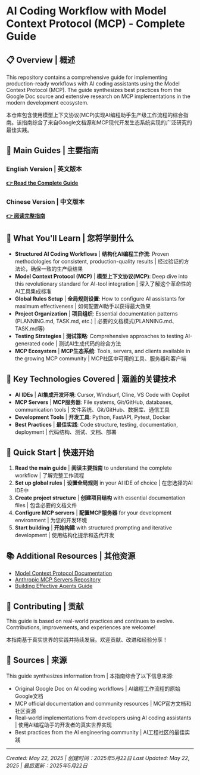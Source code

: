 # AI Coding Workflow with Model Context Protocol (MCP) - Complete Guide

## 📋 Overview | 概述

This repository contains a comprehensive guide for implementing production-ready workflows with AI coding assistants using the Model Context Protocol (MCP). The guide synthesizes best practices from the Google Doc source and extensive research on MCP implementations in the modern development ecosystem.

本仓库包含使用模型上下文协议(MCP)实现AI编程助手生产级工作流程的综合指南。该指南综合了来自Google文档源和MCP现代开发生态系统实现的广泛研究的最佳实践。

## 📖 Main Guides | 主要指南

### English Version | 英文版本
**[👉 Read the Complete Guide](./AI-Coding-Workflow-MCP-Guide.md)**

### Chinese Version | 中文版本  
**[👉 阅读完整指南](./AI-Coding-Workflow-MCP-Guide-Chinese.md)**

## 🎯 What You'll Learn | 您将学到什么

- **Structured AI Coding Workflows** | **结构化AI编程工作流**: Proven methodologies for consistent, production-quality results | 经过验证的方法论，确保一致的生产级结果
- **Model Context Protocol (MCP)** | **模型上下文协议(MCP)**: Deep dive into this revolutionary standard for AI-tool integration | 深入了解这个革命性的AI工具集成标准
- **Global Rules Setup** | **全局规则设置**: How to configure AI assistants for maximum effectiveness | 如何配置AI助手以获得最大效果
- **Project Organization** | **项目组织**: Essential documentation patterns (PLANNING.md, TASK.md, etc.) | 必要的文档模式(PLANNING.md、TASK.md等)
- **Testing Strategies** | **测试策略**: Comprehensive approaches to testing AI-generated code | 测试AI生成代码的综合方法
- **MCP Ecosystem** | **MCP生态系统**: Tools, servers, and clients available in the growing MCP community | MCP社区中可用的工具、服务器和客户端

## 🔧 Key Technologies Covered | 涵盖的关键技术

- **AI IDEs** | **AI集成开发环境**: Cursor, Windsurf, Cline, VS Code with Copilot
- **MCP Servers** | **MCP服务器**: File systems, Git/GitHub, databases, communication tools | 文件系统、Git/GitHub、数据库、通信工具
- **Development Tools** | **开发工具**: Python, FastAPI, Pytest, Docker
- **Best Practices** | **最佳实践**: Code structure, testing, documentation, deployment | 代码结构、测试、文档、部署

## 🚀 Quick Start | 快速开始

1. **Read the main guide** | **阅读主要指南** to understand the complete workflow | 了解完整工作流程
2. **Set up global rules** | **设置全局规则** in your AI IDE of choice | 在您选择的AI IDE中
3. **Create project structure** | **创建项目结构** with essential documentation files | 包含必要的文档文件
4. **Configure MCP servers** | **配置MCP服务器** for your development environment | 为您的开发环境
5. **Start building** | **开始构建** with structured prompting and iterative development | 使用结构化提示和迭代开发

## 📚 Additional Resources | 其他资源

- [Model Context Protocol Documentation](https://modelcontextprotocol.io/)
- [Anthropic MCP Servers Repository](https://github.com/modelcontextprotocol/servers)
- [Building Effective Agents Guide](https://github.com/lastmile-ai/mcp-agent)

## 🤝 Contributing | 贡献

This guide is based on real-world practices and continues to evolve. Contributions, improvements, and experiences are welcome!

本指南基于真实世界的实践并持续发展。欢迎贡献、改进和经验分享！

## 📝 Sources | 来源

This guide synthesizes information from | 本指南综合了以下信息来源:
- Original Google Doc on AI coding workflows | AI编程工作流程的原始Google文档
- MCP official documentation and community resources | MCP官方文档和社区资源
- Real-world implementations from developers using AI coding assistants | 使用AI编程助手的开发者的真实世界实现
- Best practices from the AI engineering community | AI工程社区的最佳实践

---

*Created: May 22, 2025 | 创建时间：2025年5月22日*
*Last Updated: May 22, 2025 | 最后更新：2025年5月22日*